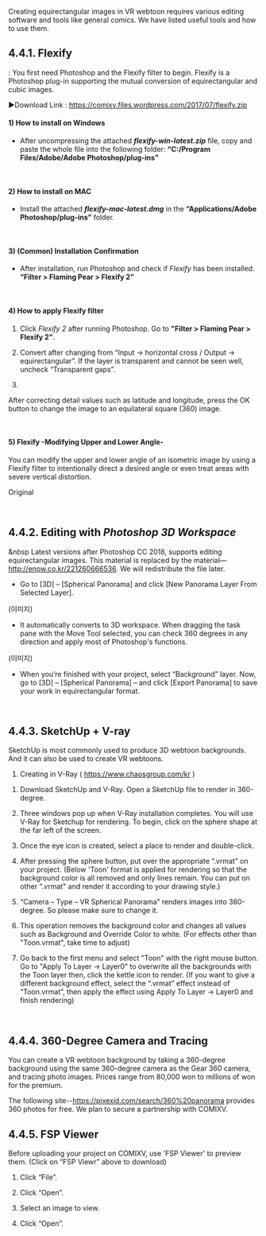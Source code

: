  Creating equirectangular images in VR webtoon requires various editing software and tools like general comics. We have listed useful tools and how to use them.

## 4.4.1.	Flexify
: You first need Photoshop and the Flexify filter to begin. Flexify is a Photoshop plug-in supporting the mutual conversion of equirectangular and cubic images.

▶︎Download Link : https://comixv.files.wordpress.com/2017/07/flexify.zip


#### 1) How to install on Windows
- After uncompressing the attached <i>**flexify-win-latest.zip**</i> file, copy and paste the whole file into the following folder: **“C:/Program Files/Adobe/Adobe Photoshop/plug-ins”**

<br/>

#### 2) How to install on MAC
- Install the attached <i>**flexify-mac-latest.dmg**</i> in the **“Applications/Adobe Photoshop/plug-ins”** folder.

<br/>

#### 3) (Common) Installation Confirmation
- After installation, run Photoshop and check if <i>Flexify</i> has been installed. **“Filter > Flaming Pear > Flexify 2”** 

<br/>

#### 4) How to apply Flexify filter
1. Click <i>Flexify 2</i> after running Photoshop. Go to **"Filter > Flaming Pear > Flexify 2"**.

2.  Convert after changing from “Input -> horizontal cross / Output -> equirectangular”. If the layer is transparent and cannot be seen well, uncheck “Transparent gaps”.

3. 
After correcting detail values such as latitude and longitude, press the OK button to change the image to an equilateral square (360) image.

<br/>

#### 5) Flexify -Modifying Upper and Lower Angle-
You can modify the upper and lower angle of an isometric image by using a Flexify filter to intentionally direct a desired angle or even treat areas with severe vertical distortion.

Original

<br/>

## 4.4.2. Editing with <i>Photoshop 3D Workspace</i> 
&nbsp Latest versions after Photoshop CC 2018, supports editing equirectangular images. This material is replaced by the material—http://enow.co.kr/221260666536. We will redistribute the file later.
-	Go to [3D] – [Spherical Panorama] and click [New Panorama Layer From Selected Layer].

(이미지)

-	It automatically converts to 3D workspace. When dragging the task pane with the Move Tool selected, you can check 360 degrees in any direction and apply most of Photoshop's functions.

(이미지)

- When you’re finished with your project, select “Background” layer. Now, go to [3D] – [Spherical Panorama] – and click [Export Panorama] to save your work in equirectangular format.

<br/>

## 4.4.3. SketchUp + V-ray
SketchUp is most commonly used to produce 3D webtoon backgrounds. And it can also be used to create VR webtoons.

1.	Creating in V-Ray
( https://www.chaosgroup.com/kr )

1) Download SketchUp and V-Ray. Open a SketchUp file to render in 360-degree.

2) Three windows pop up when V-Ray installation completes. You will use V-Ray for Sketchup for rendering. To begin, click on the sphere shape at the far left of the screen. 

3) Once the eye icon is created, select a place to render and double-click.

4) After pressing the sphere button, put over the appropriate “.vrmat” on your project.
(Below 'Toon' format is applied for rendering so that the background color is all removed and only lines remain. You can put on other ".vrmat" and render it according to your drawing style.)
  
5) “Camera – Type – VR Spherical Panorama” renders images into 360-degree. So please make sure to change it.

6) This operation removes the background color and changes all values such as Background and Override Color to white. (For effects other than "Toon.vrmat", take time to adjust)

7)	Go back to the first menu and select "Toon" with the right mouse button. Go to "Apply To Layer -> Layer0" to overwrite all the backgrounds with the Toon layer then, click the kettle icon to render.
(If you want to give a different background effect, select the “.vrmat” effect instead of “Toon.vrmat”, then apply the effect using Apply To Layer -> Layer0 and finish rendering)

<br/>

## 4.4.4. 360-Degree Camera and Tracing
 You can create a VR webtoon background by taking a 360-degree background using the same 360-degree camera as the Gear 360 camera, and tracing photo images. Prices range from 80,000 won to millions of won for the premium.

 The following site--https://pixexid.com/search/360%20panorama provides 360 photos for free. We plan to secure a partnership with COMIXV.

## 4.4.5. FSP Viewer
Before uploading your project on COMIXV, use 'FSP Viewer' to preview them.
(Click on “FSP Viewr” above to download)

1) Click “File”.

2) Click “Open”.
 
3) Select an image to view.

4) Click “Open”.

 


